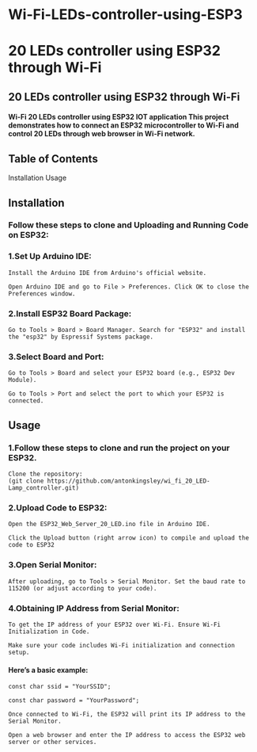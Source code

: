 # Wi-Fi-LEDs-controller-using-ESP3
# 20 LEDs controller using ESP32 through Wi-Fi

## 20 LEDs controller using ESP32 through Wi-Fi

#### Wi-Fi 20 LEDs controller using ESP32 IOT application This project demonstrates how to connect an ESP32 microcontroller to Wi-Fi and control 20 LEDs through web browser in Wi-Fi network.

## Table of Contents 
Installation 
Usage

## Installation

### Follow these steps to clone and Uploading and Running Code on ESP32:

### 1.Set Up Arduino IDE:

	Install the Arduino IDE from Arduino's official website. 

	Open Arduino IDE and go to File > Preferences. Click OK to close the Preferences window.

### 2.Install ESP32 Board Package:
 
	Go to Tools > Board > Board Manager. Search for "ESP32" and install the "esp32" by Espressif Systems package.

### 3.Select Board and Port:

	Go to Tools > Board and select your ESP32 board (e.g., ESP32 Dev Module). 

	Go to Tools > Port and select the port to which your ESP32 is connected.
## Usage

### 1.Follow these steps to clone and run the project on your ESP32. 
	Clone the repository:
	(git clone https://github.com/antonkingsley/wi_fi_20_LED-Lamp_controller.git)

### 2.Upload Code to ESP32:

	Open the ESP32_Web_Server_20_LED.ino file in Arduino IDE. 

	Click the Upload button (right arrow icon) to compile and upload the code to ESP32

### 3.Open Serial Monitor:

	After uploading, go to Tools > Serial Monitor. Set the baud rate to 115200 (or adjust according to your code).

### 4.Obtaining IP Address from Serial Monitor:

	To get the IP address of your ESP32 over Wi-Fi. Ensure Wi-Fi Initialization in Code. 

	Make sure your code includes Wi-Fi initialization and connection setup.

#### Here’s a basic example: 

	const char ssid = "YourSSID";

	const char password = "YourPassword";

	Once connected to Wi-Fi, the ESP32 will print its IP address to the Serial Monitor.

	Open a web browser and enter the IP address to access the ESP32 web server or other services.




